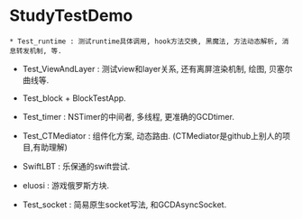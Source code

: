 # StudyTestDemo

```
* Test_runtime : 测试runtime具体调用, hook方法交换, 黑魔法, 方法动态解析, 消息转发机制, 等.
```
* Test_ViewAndLayer : 测试view和layer关系, 还有离屏渲染机制, 绘图, 贝塞尔曲线等.

* Test_block + BlockTestApp.

* Test_timer : NSTimer的中间者, 多线程, 更准确的GCDtimer.

* Test_CTMediator : 组件化方案, 动态路由. (CTMediator是github上别人的项目,有助理解)

* SwiftLBT : 乐保通的swift尝试.

* eluosi : 游戏俄罗斯方块.

* Test_socket : 简易原生socket写法, 和GCDAsyncSocket.


